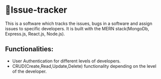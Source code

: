 # 🚀Issue-tracker

This is a software which tracks the issues, bugs in a software and assign issues to specific developers. It is built with the MERN stack(MongoDb, Express.js, React.js, Node.js). 


## Functionalities:  
- User Authentication for different levels of developers.  
- CRUD(Create,Read,Update,Delete)  functionality depending on  the level of the developer.
